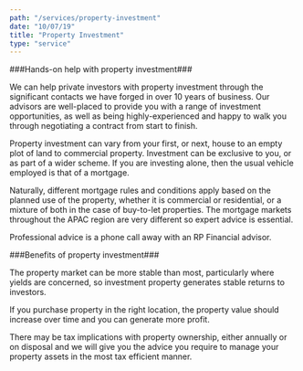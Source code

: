 ```yaml
---
path: "/services/property-investment"
date: "10/07/19"
title: "Property Investment"
type: "service"
---
```


###Hands-on help with property investment###

We can help private investors with property investment through the significant contacts we have forged in over 10 years of business. Our advisors are well-placed to provide you with a range of investment opportunities, as well as being highly-experienced and happy to walk you through negotiating a contract from start to finish.

Property investment can vary from your first, or next, house to an empty plot of land to commercial property. Investment can be exclusive to you, or as part of a wider scheme.
If you are investing alone, then the usual vehicle employed is that of a mortgage.

Naturally, different mortgage rules and conditions apply based on the planned use of the property, whether it is commercial or residential, or a mixture of both in the case of buy-to-let properties. The mortgage markets throughout the APAC region are very different so expert advice is essential.

Professional advice is a phone call away with an RP Financial advisor.


###Benefits of property investment###

The property market can be more stable than most, particularly where yields are concerned, so investment property generates stable returns to investors.

If you purchase property in the right location, the property value should increase over time and you can generate more profit.

There may be tax implications with property ownership, either annually or on disposal and we will give you the advice you require to manage your property assets in the most tax efficient manner.

